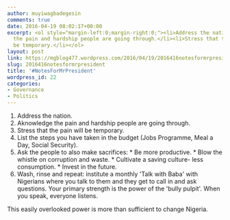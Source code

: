 ```yaml
---
author: muyiwagbadegesin
comments: true
date: 2016-04-19 08:02:17+00:00
excerpt: <ol style="margin-left:0;margin-right:0;"><li>Address the nation.</li><li>Aknowledge
  the pain and hardship people are going through.</li><li>Stress that the pain will
  be temporary.</li></ol>
layout: post
link: https://mgblog477.wordpress.com/2016/04/19/2016416notesformrpresident/
slug: 2016416notesformrpresident
title: '#NotesForMrPresident'
wordpress_id: 22
categories:
- Governance
- Politics
---
```


  1. Address the nation.
  2. Aknowledge the pain and hardship people are going through.
  3. Stress that the pain will be temporary.
  4. List the steps you have taken in the budget (Jobs Programme, Meal a Day, Social Security).
  5. Ask the people to also make sacrifices:
    * Be more productive.
    * Blow the whistle on corruption and waste.
    * Cultivate a saving culture- less consumption.
    * Invest in the future.
  6. Wash, rinse and repeat: institute a monthly 'Talk with Baba' with Nigerians where you talk to them and they get to call in and ask questions. Your primary strength is the power of the 'bully pulpit'. When you speak, everyone listens.

This easily overlooked power is more than sufficient to change Nigeria.

 
